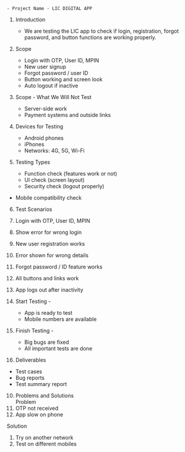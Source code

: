     - Project Name - LIC DIGITAL APP
1. Introduction  
   - We are testing the LIC app to check if login, registration, forgot password, and button functions are working properly.

2. Scope 
   - Login with OTP, User ID, MPIN  
   - New user signup  
   - Forgot password / user ID  
   - Button working and screen look  
   - Auto logout if inactive
3. Scope - What We Will Not Test
   - Server-side work  
   - Payment systems and outside links

4. Devices for Testing  
   - Android phones  
   - iPhones  
   - Networks: 4G, 5G, Wi-Fi

5. Testing Types  
   - Function check (features work or not)  
   - UI check (screen layout)  
   - Security check (logout properly)  
  - Mobile compatibility check

6. Test Scenarios  
1.  Login with OTP, User ID, MPIN 
2.  Show error for wrong login  
3.  New user registration works   
4.  Error shown for wrong details  
5. Forgot password / ID feature works 
6.  All buttons and links work   
7.  App logs out after inactivity 

7. Start Testing -
   - App is ready to test  
   - Mobile numbers are available

8. Finish Testing -
   - Big bugs are fixed  
   - All important tests are done

 9. Deliverables 
   - Test cases  
   - Bug reports  
   - Test summary report

10. Problems and Solutions  
Problem 
1. OTP not received
2. App slow on phone 

Solution 
1. Try on another network 
2. Test on different mobiles

